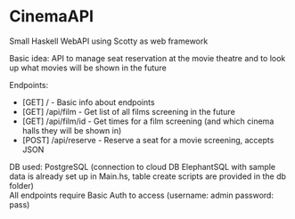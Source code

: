 # CinemaAPI
Small Haskell WebAPI using Scotty as web framework

Basic idea: API to manage seat reservation at the movie theatre and to look up what movies will be shown in the future

Endpoints:
- [GET]  / - Basic info about endpoints
- [GET]  /api/film - Get list of all films screening in the future
- [GET]  /api/film/id - Get times for a film screening (and which cinema halls they will be shown in)
- [POST] /api/reserve - Reserve a seat for a movie screening, accepts JSON

DB used: PostgreSQL (connection to cloud DB ElephantSQL with sample data is already set up in Main.hs, table create scripts are provided in the db folder)  
All endpoints require Basic Auth to access (username: admin password: pass)
